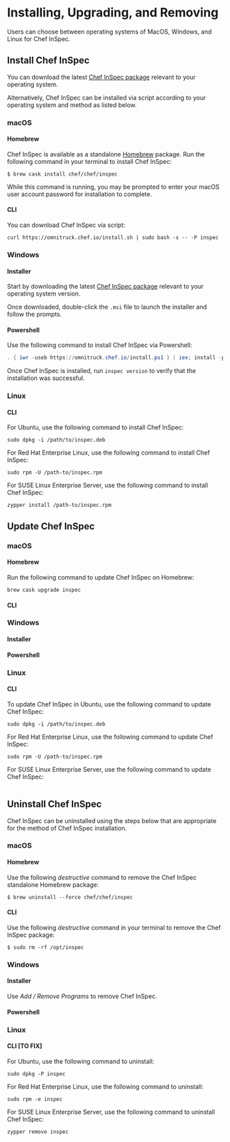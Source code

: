 # Installing, Upgrading, and Removing

Users can choose between operating systems of MacOS, Windows, and Linux for Chef InSpec.

## Install Chef InSpec

You can download the latest [Chef InSpec package](https://downloads.chef.io/inspec) relevant to your operating system. 

Alternatively, Chef InSpec can be installed via script according to your operating system and method as listed below.

### macOS

#### Homebrew

Chef InSpec is available as a standalone [Homebrew](https://brew.sh/) package. Run the following command in your terminal to install Chef InSpec:

``` 
$ brew cask install chef/chef/inspec
```

While this command is running, you may be prompted to enter your macOS user account password for installation to complete.

#### CLI

You can download Chef InSpec via script:
```
curl https://omnitruck.chef.io/install.sh | sudo bash -s -- -P inspec
```

### Windows

#### Installer

Start by downloading the latest [Chef InSpec package](https://downloads.chef.io/inspec) relevant to your operating system version.

Once downloaded, double-click the `.msi` file to launch the installer and follow the prompts.

#### Powershell

Use the following command to install Chef InSpec via Powershell:

```powershell
. { iwr -useb https://omnitruck.chef.io/install.ps1 } | iex; install -project inspec
```

Once Chef InSpec is installed, run `inspec version` to verify that the installation was successful.


### Linux

#### CLI

For Ubuntu, use the following command to install Chef InSpec:

```
sudo dpkg -i /path/to/inspec.deb
```

For Red Hat Enterprise Linux, use the following command to install Chef InSpec:

```
sudo rpm -U /path-to/inspec.rpm
```

For SUSE Linux Enterprise Server, use the following command to install Chef InSpec: 

```
zypper install /path-to/inspec.rpm
```

## Update Chef InSpec

### macOS

#### Homebrew

Run the following command to update Chef InSpec on Homebrew:

```
brew cask upgrade inspec
```

#### CLI



### Windows

#### Installer

#### Powershell



### Linux

#### CLI

To update Chef InSpec in Ubuntu, use the following command to update Chef InSpec:

```
sudo dpkg -i /path/to/inspec.deb
```

For Red Hat Enterprise Linux, use the following command to update Chef InSpec:
```
sudo rpm -U /path-to/inspec.rpm
```

For SUSE Linux Enterprise Server, use the following command to update Chef InSpec: 

```

```

## Uninstall Chef InSpec

Chef InSpec can be uninstalled using the steps below that are appropriate for the method of Chef InSpec installation.

### macOS

#### Homebrew

Use the following *destructive* command to remove the Chef InSpec standalone Homebrew package:

```
$ brew uninstall --force chef/chef/inspec
```

#### CLI

Use the following *destructive* command in your terminal to remove the Chef InSpec package:

```
$ sudo rm -rf /opt/inspec
```


### Windows

#### Installer

Use *Add / Remove Programs* to remove Chef InSpec.

#### Powershell
 

### Linux

#### CLI [TO FIX]

For Ubuntu, use the following command to uninstall:

```
sudo dpkg -P inspec
```

For Red Hat Enterprise Linux, use the following command to uninstall:

```
sudo rpm -e inspec
```

For SUSE Linux Enterprise Server, use the following command to uninstall Chef InSpec: 

```
zypper remove inspec
```
